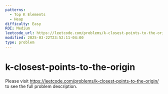 ```yaml
---
patterns:
  - Top K Elements
  - Heap
difficulty: Easy
ROI: Medium
leetcode_url: https://leetcode.com/problems/k-closest-points-to-the-origin/
modified: 2025-03-22T23:52:11-04:00
type: problem
---
```


# k-closest-points-to-the-origin

Please visit https://leetcode.com/problems/k-closest-points-to-the-origin/ to see the full problem description.
